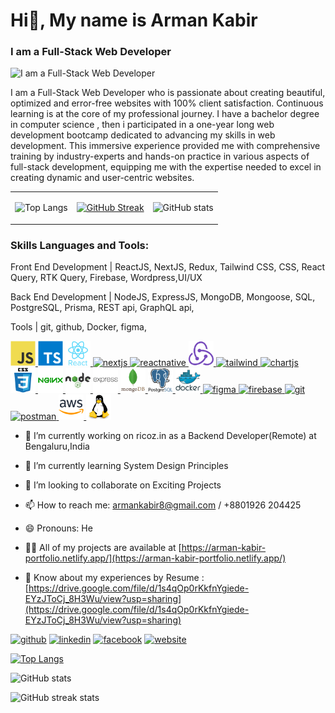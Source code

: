 ﻿# Hi👋, My name is Arman Kabir

### I am a Full-Stack Web Developer

![I am a Full-Stack Web Developer](https://i.ibb.co/w4fzS64/Linked-In-cover-1.jpg)

I am a Full-Stack Web Developer who is passionate about creating beautiful, optimized and error-free websites with 100% client satisfaction. Continuous learning is at the core of my professional journey. I have a bachelor degree in computer science , then i participated in a one-year long web development bootcamp dedicated to advancing my skills in web development. This immersive experience provided me with comprehensive training by industry-experts and hands-on practice in various aspects of full-stack development, equipping me with the expertise needed to excel in creating dynamic and user-centric websites.

<table>
<tbody>

<tr>
<td>

![Top Langs](https://github-readme-stats.vercel.app/api/top-langs/?username=armank8&layout=donut&theme=dark)

</td>

<td>

[![GitHub Streak](https://github-readme-streak-stats.herokuapp.com?user=armank8&theme=highcontrast&hide_border=true&border_radius=4.3&card_width=600)](https://git.io/streak-stats)

</td>

<td>

![GitHub stats](https://github-readme-stats.vercel.app/api?username=armank8&show_icons=true&theme=dark)

</td>
</tr>

</tbody>
</table>

<h3 align="left">Skills Languages and Tools:</h3>
Front End Development | ReactJS, NextJS, Redux, Tailwind CSS, CSS, React Query, RTK Query, Firebase, Wordpress,UI/UX

Back End Development | NodeJS, ExpressJS, MongoDB, Mongoose, SQL, PostgreSQL, Prisma, REST api, GraphQL api,

Tools | git, github, Docker, figma,

<p align="left">
<a href="https://developer.mozilla.org/en-US/docs/Web/JavaScript" target="_blank" rel="noreferrer"> <img src="https://raw.githubusercontent.com/devicons/devicon/master/icons/javascript/javascript-original.svg" alt="javascript" width="40" height="40"/> </a
<a href="https://www.typescriptlang.org/" target="_blank" rel="noreferrer"> <img src="https://raw.githubusercontent.com/devicons/devicon/master/icons/typescript/typescript-original.svg" alt="typescript" width="40" height="40"/> </a>
<a href="https://reactjs.org/" target="_blank" rel="noreferrer"> <img src="https://raw.githubusercontent.com/devicons/devicon/master/icons/react/react-original-wordmark.svg" alt="react" width="40" height="40"/> </a>
<a href="https://nextjs.org/" target="_blank" rel="noreferrer"> <img src="https://cdn.worldvectorlogo.com/logos/nextjs-2.svg" alt="nextjs" width="40" height="40"/> </a>
<a href="https://reactnative.dev/" target="_blank" rel="noreferrer"> <img src="https://reactnative.dev/img/header_logo.svg" alt="reactnative" width="40" height="40"/> </a>
<a href="https://redux.js.org" target="_blank" rel="noreferrer"> <img src="https://raw.githubusercontent.com/devicons/devicon/master/icons/redux/redux-original.svg" alt="redux" width="40" height="40"/> </a>
<a href="https://tailwindcss.com/" target="_blank" rel="noreferrer"> <img src="https://www.vectorlogo.zone/logos/tailwindcss/tailwindcss-icon.svg" alt="tailwind" width="40" height="40"/> </a>
<a href="https://www.chartjs.org" target="_blank" rel="noreferrer"> <img src="https://www.chartjs.org/media/logo-title.svg" alt="chartjs" width="40" height="40"/> </a>
<a href="https://www.w3schools.com/css/" target="_blank" rel="noreferrer"> <img src="https://raw.githubusercontent.com/devicons/devicon/master/icons/css3/css3-original-wordmark.svg" alt="css3" width="40" height="40"/> </a>
<a href="https://www.nginx.com" target="_blank" rel="noreferrer"> <img src="https://raw.githubusercontent.com/devicons/devicon/master/icons/nginx/nginx-original.svg" alt="nginx" width="40" height="40"/> </a>
<a href="https://nodejs.org" target="_blank" rel="noreferrer"> <img src="https://raw.githubusercontent.com/devicons/devicon/master/icons/nodejs/nodejs-original-wordmark.svg" alt="nodejs" width="40" height="40"/> </a>
<a href="https://expressjs.com" target="_blank" rel="noreferrer"> <img src="https://raw.githubusercontent.com/devicons/devicon/master/icons/express/express-original-wordmark.svg" alt="express" width="40" height="40"/> </a>
<a href="https://www.mongodb.com/" target="_blank" rel="noreferrer"> <img src="https://raw.githubusercontent.com/devicons/devicon/master/icons/mongodb/mongodb-original-wordmark.svg" alt="mongodb" width="40" height="40"/> </a>
<a href="https://www.postgresql.org" target="_blank" rel="noreferrer"> <img src="https://raw.githubusercontent.com/devicons/devicon/master/icons/postgresql/postgresql-original-wordmark.svg" alt="postgresql" width="40" height="40"/> </a>
<a href="https://www.docker.com/" target="_blank" rel="noreferrer"> <img src="https://raw.githubusercontent.com/devicons/devicon/master/icons/docker/docker-original-wordmark.svg" alt="docker" width="40" height="40"/> </a>
<a href="https://www.figma.com/" target="_blank" rel="noreferrer"> <img src="https://www.vectorlogo.zone/logos/figma/figma-icon.svg" alt="figma" width="40" height="40"/> </a>
<a href="https://firebase.google.com/" target="_blank" rel="noreferrer"> <img src="https://www.vectorlogo.zone/logos/firebase/firebase-icon.svg" alt="firebase" width="40" height="40"/> </a>
<a href="https://git-scm.com/" target="_blank" rel="noreferrer"> <img src="https://www.vectorlogo.zone/logos/git-scm/git-scm-icon.svg" alt="git" width="40" height="40"/> </a>
<a href="https://postman.com" target="_blank" rel="noreferrer"> <img src="https://www.vectorlogo.zone/logos/getpostman/getpostman-icon.svg" alt="postman" width="40" height="40"/> </a>
<a href="https://aws.amazon.com" target="_blank" rel="noreferrer"> <img src="https://raw.githubusercontent.com/devicons/devicon/master/icons/amazonwebservices/amazonwebservices-original-wordmark.svg" alt="aws" width="40" height="40"/> </a>
<a href="https://www.linux.org/" target="_blank" rel="noreferrer"> <img src="https://raw.githubusercontent.com/devicons/devicon/master/icons/linux/linux-original.svg" alt="linux" width="40" height="40"/> </a>
</p>

- 🔭 I’m currently working on ricoz.in as a Backend Developer(Remote) at Bengaluru,India
- 🌱 I’m currently learning System Design Principles
- 👯 I’m looking to collaborate on Exciting Projects
- 📫 How to reach me: armankabir8@gmail.com / +8801926 204425
- 😄 Pronouns: He
- 👨‍💻 All of my projects are available at [https://arman-kabir-portfolio.netlify.app/](https://arman-kabir-portfolio.netlify.app/)

- 📄 Know about my experiences by Resume : [https://drive.google.com/file/d/1s4qOp0rKkfnYgiede-EYzJToCj_8H3Wu/view?usp=sharing](https://drive.google.com/file/d/1s4qOp0rKkfnYgiede-EYzJToCj_8H3Wu/view?usp=sharing)

[<img src='https://cdn.jsdelivr.net/npm/simple-icons@3.0.1/icons/github.svg' alt='github' height='40'>](https://github.com/https://github.com/armank8) [<img src='https://cdn.jsdelivr.net/npm/simple-icons@3.0.1/icons/linkedin.svg' alt='linkedin' height='40'>](https://www.linkedin.com/in/https://www.linkedin.com/in/armank8//) [<img src='https://cdn.jsdelivr.net/npm/simple-icons@3.0.1/icons/facebook.svg' alt='facebook' height='40'>](https://www.facebook.com/https://www.facebook.com/arman.shovon) [<img src='https://cdn.jsdelivr.net/npm/simple-icons@3.0.1/icons/icloud.svg' alt='website' height='40'>](https://arman-kabir-portfolio.netlify.app)

[![Top Langs](https://github-readme-stats.vercel.app/api/top-langs/?username=https://github.com/armank8)](https://github.com/armank8/github-readme-stats)

![GitHub stats](https://github-readme-stats.vercel.app/api?username=https://github.com/armank8&show_icons=true&count_private=true)

![GitHub streak stats](https://streak-stats.demolab.com/?user=https://github.com/armank8)
